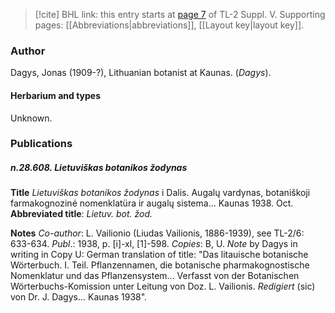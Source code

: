 > [!cite] BHL link: this entry starts at [page 7](https://www.biodiversitylibrary.org/item/103833#page/19/mode/1up) of TL-2 Suppl. V.
> Supporting pages: [[Abbreviations|abbreviations]], [[Layout key|layout key]].

### Author

Dagys, Jonas (1909-?), Lithuanian botanist at Kaunas. (*Dagys*).

#### Herbarium and types

Unknown.

### Publications

##### n.28.608. Lietuviškas botanikos žodynas

**Title**
*Lietuviškas botanikos žodynas* i Dalis. Augalų vardynas, botaniškoji farmakognoziné nomenklatüra ir augalų sistema... Kaunas 1938. Oct.
**Abbreviated title**: *Lietuv. bot. žod.*

**Notes**
*Co-author*: L. Vailionio (Liudas Vailionis, 1886-1939), see TL-2/6: 633-634.
*Publ*.: 1938, p. \[i\]-xl, \[1\]-598. *Copies*: B, U.
*Note* by Dagys in writing in Copy U: German translation of title: "Das litauische botanische Wörterbuch. I. Teil. Pflanzennamen, die botanische pharmakognostische Nomenklatur und das Pflanzensystem... Verfasst von der Botanischen Wörterbuchs-Komission unter Leitung von Doz. L. Vailionis. *Redigiert* (sic) von Dr. J. Dagys... Kaunas 1938".

